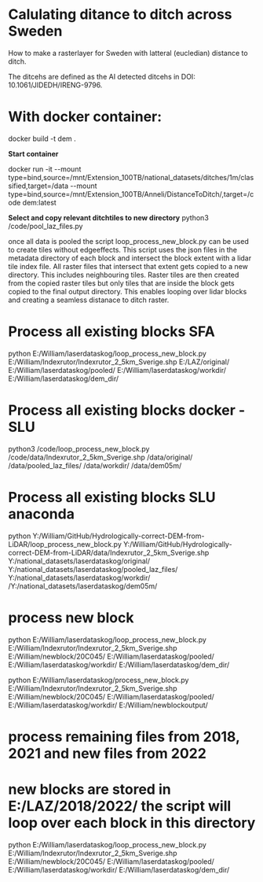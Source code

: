 # Calulating ditance to ditch across Sweden
How to make a rasterlayer for Sweden with latteral (eucledian) distance to ditch.  

The ditcehs are defined as the AI detected ditcehs in DOI: 10.1061/JIDEDH/IRENG-9796.


# With docker container:
docker build -t dem .

**Start container**

docker run -it  --mount type=bind,source=/mnt/Extension_100TB/national_datasets/ditches/1m/classified,target=/data --mount type=bind,source=/mnt/Extension_100TB/Anneli/DistanceToDitch/,target=/code dem:latest

**Select and copy relevant ditchtiles to new directory**
python3 /code/pool_laz_files.py 

once all data is pooled the script loop_process_new_block.py can be used to create tiles without edgeeffects. This script uses the json files in the metadata directory of each block and intersect the block extent with a lidar tile index file. All raster files that intersect that extent gets copied to a new directory. This includes neighbouring tiles. Raster tiles are then created from the copied raster tiles but only tiles that are inside the block gets copied to the final output directory. This enables looping over lidar blocks and creating a seamless distanace to ditch raster.  


# Process all existing blocks SFA
python E:/William/laserdataskog/loop_process_new_block.py E:/William/Indexrutor/Indexrutor_2_5km_Sverige.shp E:/LAZ/original/ E:/William/laserdataskog/pooled/ E:/William/laserdataskog/workdir/ E:/William/laserdataskog/dem_dir/



# Process all existing blocks docker - SLU
python3 /code/loop_process_new_block.py /code/data/Indexrutor_2_5km_Sverige.shp /data/original/ /data/pooled_laz_files/ /data/workdir/ /data/dem05m/




# Process all existing blocks SLU anaconda
python Y:/William/GitHub/Hydrologically-correct-DEM-from-LiDAR/loop_process_new_block.py Y:/William/GitHub/Hydrologically-correct-DEM-from-LiDAR/data/Indexrutor_2_5km_Sverige.shp Y:/national_datasets/laserdataskog/original/ Y:/national_datasets/laserdataskog/pooled_laz_files/ Y:/national_datasets/laserdataskog/workdir/ /Y:/national_datasets/laserdataskog/dem05m/

# process new block
python E:/William/laserdataskog/loop_process_new_block.py E:/William/Indexrutor/Indexrutor_2_5km_Sverige.shp E:/William/newblock/20C045/ E:/William/laserdataskog/pooled/ E:/William/laserdataskog/workdir/ E:/William/laserdataskog/dem_dir/


python E:/William/laserdataskog/process_new_block.py E:/William/Indexrutor/Indexrutor_2_5km_Sverige.shp E:/William/newblock/20C045/ E:/William/laserdataskog/pooled/ E:/William/laserdataskog/workdir/ E:/William/newblockoutput/

# process remaining files from 2018, 2021 and new files from 2022
# new blocks are stored in E:/LAZ/2018/2022/ the script will loop over each block in this directory
python E:/William/laserdataskog/loop_process_new_block.py E:/William/Indexrutor/Indexrutor_2_5km_Sverige.shp E:/William/newblock/20C045/ E:/William/laserdataskog/pooled/ E:/William/laserdataskog/workdir/ E:/William/laserdataskog/dem_dir/


